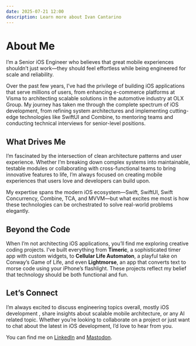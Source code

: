 ```yaml
---
date: 2025-07-21 12:00
description: Learn more about Ivan Cantarino
---
```


# About Me

I’m a Senior iOS Engineer who believes that great mobile experiences shouldn’t just work—they should feel effortless while being engineered for scale and reliability.

Over the past few years, I’ve had the privilege of building iOS applications that serve millions of users, from enhancing e-commerce platforms at Visma to architecting scalable solutions in the automotive industry at OLX Group. My journey has taken me through the complete spectrum of iOS development, from refining system architectures and implementing cutting-edge technologies like SwiftUI and Combine, to mentoring teams and conducting technical interviews for senior-level positions.

## What Drives Me

I’m fascinated by the intersection of clean architecture patterns and user experience. Whether I’m breaking down complex systems into maintainable, testable modules or collaborating with cross-functional teams to bring innovative features to life, I’m always focused on creating mobile experiences that users love and developers can build upon.

My expertise spans the modern iOS ecosystem—Swift, SwiftUI, Swift Concurrency, Combine, TCA, and MVVM—but what excites me most is how these technologies can be orchestrated to solve real-world problems elegantly.

## Beyond the Code

When I’m not architecting iOS applications, you’ll find me exploring creative coding projects. I’ve built everything from **Timeric**, a sophisticated timer app with custom widgets, to **Cellular Life Automaton**, a playful take on Conway’s Game of Life, and even **Lightmorse**, an app that converts text to morse code using your iPhone’s flashlight. These projects reflect my belief that technology should be both functional and fun.

## Let’s Connect

I’m always excited to discuss engineering topics overall, mostly iOS development , share insights about scalable mobile architecture, or any AI related topic. Whether you’re looking to collaborate on a project or just want to chat about the latest in iOS development, I’d love to hear from you.

You can find me on [LinkedIn](https://www.linkedin.com/in/ivan-cantarino?utm_source=share&utm_campaign=share_via&utm_content=profile&utm_medium=ios_app) and [Mastodon](@ivancantarino@mastodon.social).